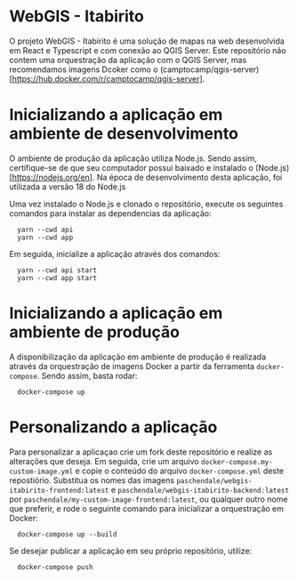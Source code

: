 # WebGIS - Itabirito

O projeto WebGIS - Itabirito é uma solução de mapas na web desenvolvida em React e Typescript e com conexão ao QGIS Server. Este repositório não contem uma orquestração da aplicação com o QGIS Server, mas recomendamos imagens Dcoker como o (camptocamp/qgis-server)[https://hub.docker.com/r/camptocamp/qgis-server].

# Inicializando a aplicação em ambiente de desenvolvimento

O ambiente de produção da aplicação utiliza Node.js. Sendo assim, certifique-se de que seu computador possui baixado e instalado o (Node.js)[https://nodejs.org/en]. Na época de desenvolvimento desta aplicação, foi utilizada a versão 18 do Node.js

Uma vez instalado o Node.js e clonado o repositório, execute os seguintes comandos para instalar as dependencias da aplicação:

```
  yarn --cwd api
  yarn --cwd app
```

Em seguida, inicialize a aplicação através dos comandos:

```
  yarn --cwd api start
  yarn --cwd app start
```

# Inicializando a aplicação em ambiente de produção

A disponibilização da aplicação em ambiente de produção é realizada através da orquestração de imagens Docker a partir da ferramenta `docker-compose`. Sendo assim, basta rodar:

```
  docker-compose up
```

# Personalizando a aplicação 

Para personalizar a aplicaçao crie um fork deste repositório e realize as alterações que deseja. Em seguida, crie um arquivo `docker-compose.my-custom-image.yml` e copie o conteúdo do arquivo `docker-compose.yml` deste repostiório. Substitua os nomes das imagens `paschendale/webgis-itabirito-frontend:latest` e `paschendale/webgis-itabirito-backend:latest` por `paschendale/my-custom-image-frontend:latest`, ou qualquer outro nome que preferir, e rode o seguinte comando para inicializar a orquestração em Docker:

```
  docker-compose up --build
```

Se desejar publicar a aplicação em seu próprio repositório, utilize:

```
  docker-compose push
```